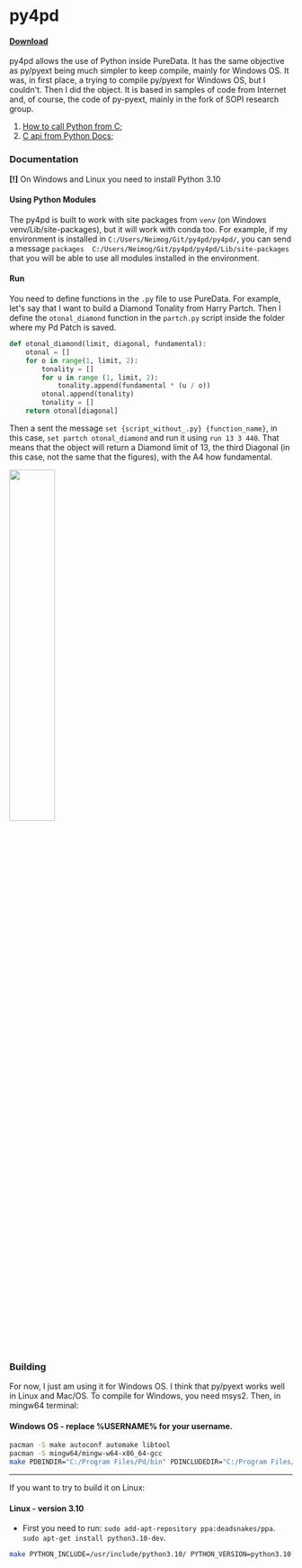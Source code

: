 

# py4pd 
#### [Download](https://github.com/charlesneimog/py4pd/releases)

py4pd allows the use of Python inside PureData. It has the same objective as py/pyext being much simpler to keep compile, mainly for Windows OS. It was, in first place, a trying to compile py/pyext for Windows OS, but I couldn't. Then I did the object. It is based in samples of code from Internet and, of course, the code of py-pyext, mainly in the fork of SOPI research group.
1. [How to call Python from C](https://stackoverflow.com/questions/1056051/how-do-you-call-python-code-from-c-code);
2. [C api from Python Docs](https://docs.python.org/3/extending/embedding.html);


### Documentation

**[!]** On Windows and Linux you need to install Python 3.10

#### Using Python Modules

The py4pd is built to work with site packages from `venv` (on Windows venv/Lib/site-packages), but it will work with conda too. For example, if my environment is installed in `C:/Users/Neimog/Git/py4pd/py4pd/`, you can send a message `packages  C:/Users/Neimog/Git/py4pd/py4pd/Lib/site-packages` that you will be able to use all modules installed in the environment.

#### Run 

You need to define functions in the `.py` file to use PureData. For example, let's say that I want to build a Diamond Tonality from Harry Partch. Then I define the `otonal_diamond` function in the `partch.py` script inside the folder where my Pd Patch is saved. 

``` Python
def otonal_diamond(limit, diagonal, fundamental):
    otonal = []
    for o in range(1, limit, 2):
        tonality = []
        for u in range (1, limit, 2):
            tonality.append(fundamental * (u / o))
        otonal.append(tonality)
        tonality = [] 
    return otonal[diagonal]
```

Then a sent the message `set {script_without_.py} {function_name}`, in this case, `set partch otonal_diamond` and run it using `run 13 3 440`. That means that the object will return a Diamond limit of 13, the third Diagonal (in this case, not the same that the figures), with the A4 how fundamental.

<img src="https://user-images.githubusercontent.com/31707161/179780465-0bec0a51-8bdb-4733-a846-7e1952311277.png" width=40% height=40%> 



### Building

For now, I just am using it for Windows OS. I think that py/pyext works well in Linux and Mac/OS. To compile for Windows, you need msys2. 
Then, in mingw64 terminal:

#### Windows OS - replace %USERNAME% for your username.

``` bash 
pacman -S make autoconf automake libtool
pacman -S mingw64/mingw-w64-x86_64-gcc 
make PDBINDIR="C:/Program Files/Pd/bin" PDINCLUDEDIR="C:/Program Files/Pd/src" PYTHON_INCLUDE="C:/Users/%USERNAME%/AppData/Local/Programs/Python/Python310/include" PYTHON_DLL="C:/Users/%USERNAME%/AppData/Local/Programs/Python/Python310/python310.dll"
```
-----------------
If you want to try to build it on Linux:

#### Linux - version 3.10
* First you need to run: 
    `sudo add-apt-repository ppa:deadsnakes/ppa`.
    `sudo apt-get install python3.10-dev`.

``` bash 
make PYTHON_INCLUDE=/usr/include/python3.10/ PYTHON_VERSION=python3.10 
```




